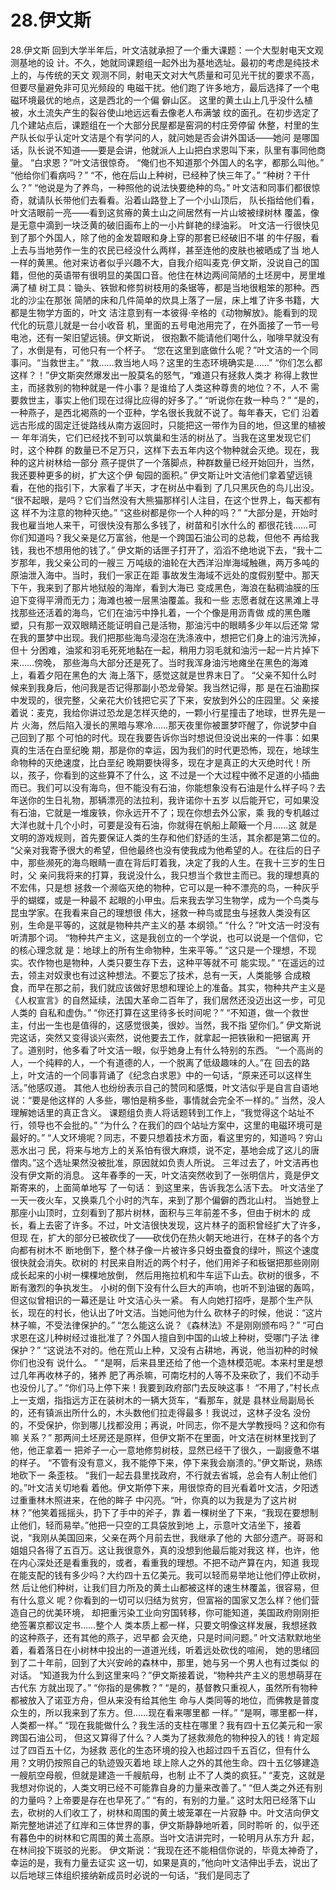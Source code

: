 # 28.伊文斯

28.伊文斯 回到大学半年后，叶文洁就承担了一个重大课题：一个大型射电天文观测基地的设 计。不久，她就同课题组一起外出为基地选址。最初的考虑是纯技术上的，与传统的天文 观测不同，射电天文对大气质量和可见光干扰的要求不高，但要尽量避免非可见光频段的 电磁干扰。他们跑了许多地方，最后选择了一个电磁环境最优的地点，这是西北的一个偏 僻山区。 这里的黄土山上几乎没什么植被，水土流失产生的裂谷使山地远远看去像老人布满皱 纹的面孔。在初步选定了几个建站点后，课题组在一个大部分民屋都是窑洞的村庄旁停留 休整，村里的生产队长似乎认定叶文洁是个有学问的人，就问她是否会讲外国话——她问 是哪国话，队长说不知道——要是会讲，他就派人上山把白求恩叫下来，队里有事同他商 量。 “白求恩？”叶文洁很惊奇。 “俺们也不知道那个外国人的名字，都那么叫他。” “他给你们看病吗？” “不，他在后山上种树，已经种了快三年了。” “种树？干什么？” “他说是为了养鸟，一种照他的说法快要绝种的鸟。” 叶文洁和同事们都很惊奇，就请队长带他们去看看。沿着山路登上了一个小山顶后， 队长指给他们看，叶文洁眼前一亮——看到这贫瘠的黄土山之间居然有一片山坡被绿树林 覆盖，像是无意中滴到一块泛黄的破旧画布上的一小片鲜艳的绿油彩。 叶文洁一行很快见到了那个外国人，除了他的金发碧眼和身上穿的那套已经破旧不堪 的牛仔服，看上去与当地劳作一生的农民已经没什么两样，甚至连他的皮肤也被晒成了当 地人一样的黄黑。他对来访者似乎兴趣不大，自我介绍叫麦克·伊文斯，没说自己的国 籍，但他的英语带有很明显的美国口音。他住在林边两间简陋的土坯房中，房里堆满了植 树工具：锄头、铁锨和修剪树枝用的条锯等，都是当地很粗笨的那种。西北的沙尘在那张 简陋的床和几件简单的炊具上落了一层，床上堆了许多书籍，大都是生物学方面的，叶文 洁注意到有一本彼得·辛格的《动物解放》。能看到的现代化的玩意儿就是一台小收音 机，里面的五号电池用完了，在外面接了一节一号电池，还有一架旧望远镜。伊文斯说， 很抱歉不能请他们喝什么，咖啡早就没有了，水倒是有，可他只有一个杯子。 “您在这里到底做什么呢？”叶文洁的一个同事问。“当救世主。” “救……救当地人吗？这里的生态环境确实是……” “你们怎么都这样？！”伊文斯突然爆发出一股莫名的怒气，“难道只有拯救人类才 称得上救世主，而拯救别的物种就是一件小事？是谁给了人类这种尊贵的地位？不，人不 需要救世主，事实上他们现在过得比应得的好多了。” “听说你在救一种鸟？” “是的，一种燕子，是西北褐燕的一个亚种，学名很长我就不说了。每年春天，它们 沿着远古形成的固定迁徙路线从南方返回时，只能把这一带作为目的地，但这里的植被一 年年消失，它们已经找不到可以筑巢和生活的树丛了。当我在这里发现它们时，这个种群 的数量已不足万只，这样下去五年内这个物种就会灭绝。现在，我种的这片树林给一部分 燕子提供了一个落脚点，种群数量已经开始回升，当然，我还要种更多的树，扩大这个伊 甸园的面积。” 伊文斯让叶文洁他们拿着望远镜看，在他的指引下，大家看了半天，才在树丛中看到 了几只黑灰色的鸟儿出没。 “很不起眼，是吗？它们当然没有大熊猫那样引人注目，在这个世界上，每天都有这 样不为注意的物种灭绝。” “这些树都是你一个人种的吗？” “大部分是，开始时我也雇当地人来干，可很快没有那么多钱了，树苗和引水什么的 都很花钱……可你们知道吗？我父亲是亿万富翁，他是一个跨国石油公司的总裁，但他不 再给我钱，我也不想用他的钱了。” 伊文斯的话匣子打开了，滔滔不绝地说下去，“我十二岁那年，我父亲公司的一艘三 万吨级的油轮在大西洋沿岸海域触礁，两万多吨的原油泄入海中。当时，我们一家正在距 事故发生海域不远处的度假别墅中。那天下午，我来到了那片地狱般的海岸，看到大海已 变成黑色，海浪在黏稠油膜的压迫下变得平滑而无力；海滩也被一层黑油覆盖。我和一些 志愿者就在这黑滩上寻找那些还活着的海鸟，它们在油污中挣扎着，一个个像是用沥青做 成的黑色雕塑，只有那一双双眼睛还能证明自己是活物，那油污中的眼睛多少年以后还常 常在我的噩梦中出现。我们把那些海鸟浸泡在洗涤液中，想把它们身上的油污洗掉，但十 分困难，油浆和羽毛死死地黏在一起，稍用力羽毛就和油污一起一片片掉下来……傍晚， 那些海鸟大部分还是死了。当时我浑身油污地瘫坐在黑色的海滩上，看着夕阳在黑色的大 海上落下，感觉这就是世界末日了。 “父亲不知什么时候来到我身后，他问我是否记得那副小恐龙骨架。我当然记得，那 是在石油勘探中发现的，很完整，父亲花大价钱把它买了下来，安放到外公的庄园里。父 亲接着说：麦克，我给你讲过恐龙是怎样灭绝的，一颗小行星撞击了地球，世界先是一片 火海，然后陷入漫长的黑暗与寒冷……那天夜里你被噩梦吓醒了，你说梦中自己回到了那 个可怕的时代。现在我要告诉你当时想说但没说出来的一件事：如果真的生活在白垩纪晚 期，那是你的幸运，因为我们的时代更恐怖，现在，地球生命物种的灭绝速度，比白垩纪 晚期要快得多，现在才是真正的大灭绝时代！所以，孩子，你看到的这些算不了什么，这 不过是一个大过程中微不足道的小插曲而已。我们可以没有海鸟，但不能没有石油，你能想象没有石油是什么样子吗？去年送你的生日礼物，那辆漂亮的法拉利，我许诺你十五岁 以后能开它，可如果没有石油，它就是一堆废铁，你永远开不了；现在你想去外公家，乘 我的专机越过大洋也就十几个小时，可要是没有石油，你就得在帆船上颠簸一个月……这 就是文明的游戏规则，首先要保证人类的生存和他们舒适的生活，其余都是第二位的。 “父亲对我寄予很大的希望，但他最终也没有使我成为他希望的人。在往后的日子 中，那些濒死的海鸟眼睛一直在背后盯着我，决定了我的人生。在我十三岁的生日时，父 亲问我将来的打算，我说没什么，我只想当个救世主而已。我的理想真的不宏伟，只是想 拯救一个濒临灭绝的物种，它可以是一种不漂亮的鸟，一种灰乎乎的蝴蝶，或是一种最不 起眼的小甲虫。后来我去学习生物学，成为一个鸟类与昆虫学家。在我看来自己的理想很 伟大，拯救一种鸟或昆虫与拯救人类没有区别，生命是平等的，这就是物种共产主义的基 本纲领。” “什么？”叶文洁一时没有听清那个词。 “物种共产主义，这是我创立的一个学说，也可以说是一个信仰，它的核心理念就 是：地球上的所有生命物种，生来平等。” “这只是一个理想，不现实。农作物也是物种，人类只要生存下去，这种平等就不可 能实现。” “在遥远的过去，领主对奴隶也有过这种想法。不要忘了技术，总有一天，人类能够 合成粮食，而早在那之前，我们就应该做好思想和理论上的准备。其实，物种共产主义是 《人权宣言》的自然延续，法国大革命二百年了，我们居然还没迈出这一步，可见人类的 自私和虚伪。” “你还打算在这里待多长时间呢？” “不知道，做一个救世主，付出一生也是值得的，这感觉很美，很妙。当然，我不指 望你们。” 伊文斯说完这话，突然又变得谈兴索然，说他要去工作，就拿起一把铁锹和一把锯离 开了。道别时，他多看了叶文洁一眼，似乎她身上有什么特别的东西。 “一个高尚的人，一个纯粹的人，一个有道德的人，一个脱离了低级趣味的人。”在 回去的路上，叶文洁的一个同事背诵了《纪念白求恩》中的一句话，“原来还可以这样生 活。”他感叹道。 其他人也纷纷表示自己的赞同和感慨，叶文洁似乎是自言自语地说：“要是他这样的 人多些，哪怕是稍多些，事情就会完全不一样的。” 当然，没人理解她话里的真正含义。 课题组负责人将话题转到工作上，“我觉得这个站址不行，领导也不会批的。” “为什么？在我们的四个站址方案中，这里的电磁环境可是最好的。” “人文环境呢？同志，不要只想着技术方面，看这里穷的，知道吗？穷山恶水出刁 民，将来与地方上的关系怕有很大麻烦，说不定，基地会成了这儿的唐僧肉。”这个选址果然没被批准，原因就如负责人所说。 三年过去了，叶文洁再也没有伊文斯的消息。 这年春季的一天，叶文洁突然收到了一张明信片，竟是伊文斯寄来的，上面简单地写 了一句话： 到这里来，告诉我怎么活下去。 叶文洁坐了一天一夜火车，又换乘几个小时的汽车，来到了那个偏僻的西北山村。 当她登上那座小山顶时，立刻看到了那片树林，面积与三年前差不多，但由于树木的 成长，看上去密了许多。不过，叶文洁很快发现，这片林子的面积曾经扩大了许多，但现 在，扩大的部分已被砍伐了——砍伐仍在热火朝天地进行，在林子的各个方向都有树木不 断地倒下，整个林子像一片被许多只蚜虫蚕食的绿叶，照这个速度很快就会消失。砍树的 村民来自附近的两个村子，他们用斧子和板锯把那些刚刚成长起来的小树一棵棵地放倒， 然后用拖拉机和牛车运下山去。砍树的很多，不断有激烈的争执发生。 小树的倒下没有什么巨大的声响，也听不到油锯的轰鸣，但这似曾相识的一幕还是让 叶文洁心头一紧。 有人向她打招呼，是那个生产队长，现在的村长，他认出了叶文洁。当她问他为什么 砍林子的时候，他说：“这片林子嘛，不受法律保护的。” “怎么能这么说？《森林法》不是刚刚颁布吗？” “可白求恩在这儿种树经过谁批准了？外国人擅自到中国的山坡上种树，受哪门子法 律保护？” “这说法不对的。他在荒山上种，又没有占耕地，再说，他当初种的时候你们也没有 说什么。 ” “是啊，后来县里还给了他一个造林模范呢。本来村里是想过几年再收林子的，猪养 肥了再杀嘛，可南圪村的人等不及来砍了，我们不动手也没份儿了。” “你们马上停下来！我要到政府部门去反映这事！ “不用了，”村长点上一支烟，指指远方正在装树木的一辆大货车，“看那车，就是 县林业局副局长的，还有镇派出所什么的，木头数他们拉走得最多！我说过，这林子没名 没份的，不受保护，你到哪儿找都没用；再说，叶同志，你不是大学教授吗？这和你有嘛 关系？” 那两间土坯房还是原样，但伊文斯不在里面，叶文洁在树林里找到了他，他正拿着一 把斧子一心一意地修剪树枝，显然已经干了很久，一副疲惫不堪的样子。 “不管有没有意义，我不能停下来，停下来我会崩溃的。”伊文斯说，熟练地砍下一 条歪枝。 “我们一起去县里找政府，不行就去省城，总会有人制止他们的。”叶文洁关切地看 着他。伊文斯停下来，用很惊奇的目光看着叶文洁，夕阳透过重重林木照进来，在他的眸子 中闪亮。“叶，你真的以为我是为了这片树林？”他笑着摇摇头，扔下了手中的斧子，靠 着一棵树坐了下来，“我现在要想制止他们，轻而易举。”他把一只空的工具袋放到地 上，示意叶文洁坐下，接着说，“我刚从美国回来，父亲在两个月前去世，我继承了他的 大部分遗产。哥哥和姐姐只各得了五百万。这让我很意外，真的没想到他最后能对我这 样，也许，他在内心深处还是看重我的，或者，看重我的理想。不把不动产算在内，知道 我现在能支配的钱有多少吗？大约四十五亿美元。我可以轻而易举地让他们停止砍树，然 后让他们种树，让我们目力所及的黄土山都被这样的速生林覆盖，很容易，但有什么意义 呢？你看到的一切可以归结为贫穷，但富裕的国家又怎么样？他们营造自己的优美环境， 却把重污染工业向穷国转移，你可能知道，美国政府刚刚拒绝签署京都议定书……整个人 类本质上都一样，只要文明像这样发展，我想拯救的这种燕子，还有其他的燕子，迟早都 会灭绝，只是时间问题。” 叶文洁默默地坐着，看着落日在小树林中投出的一道道光线，听着远处砍伐的喧闹， 她的思绪回到了二十年前，回到了大兴安岭的森林中，那里，她与另一个男人也有过类似 的对话。 “知道我为什么到这里来吗？”伊文斯接着说，“物种共产主义的思想萌芽在古代东 方就出现了。” “你指的是佛教？” “是的，基督教只重视人，虽然所有物种都被放入了诺亚方舟，但从来没有给其他生 命与人类同等的地位，而佛教是普度众生的，所以我来到了东方。但……现在看来哪里都 一样。” “是啊，哪里都一样，人类都一样。” “现在我能做什么？我生活的支柱在哪里？我有四十五亿美元和一家跨国石油公司， 但这又算得了什么？人类为了拯救濒危的物种投入的钱！肯定超过了四百五十亿，为拯救 恶化的生态环境的投入也超过四千五百亿，但有什么用？文明仍按照自己的轨迹毁灭着地 球上除人之外的其他生命。四十五亿够建造一艘航空母舰，但就是建造一千艘航母，也制 止不了人类的疯狂。” “麦克，这就是我想对你说的，人类文明已经不可能靠自身的力量来改善了。” “但人类之外还有别的力量吗？上帝要是存在也早死了。” “有的，有别的力量。” 这时太阳已经落下山去，砍树的人们收工了，树林和周围的黄土坡笼罩在一片寂静 中。叶文洁向伊文斯完整地讲述了红岸和三体世界的事，伊文斯静静地听着，同时聆听 的，似乎还有暮色中的树林和它周围的黄土高原。当叶文洁讲完时，一轮明月从东方升 起，在林间投下斑驳的光影。 伊文斯说：“我现在还不能相信你说的，毕竟太神奇了，幸运的是，我有力量去证实 这一切，如果是真的，”他向叶文洁伸出手去，说出了 以后地球三体组织接纳新成员时必说的一句话，“我们是同志了

